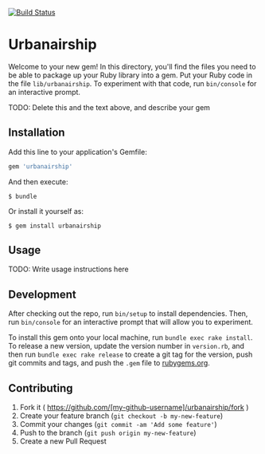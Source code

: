 [![Build Status](https://travis-ci.org/urbanairship/ruby-library.svg?branch=api-v3)](https://travis-ci.org/urbanairship/ruby-library)

# Urbanairship

Welcome to your new gem! In this directory, you'll find the files you need to be able to package up your Ruby library into a gem. Put your Ruby code in the file `lib/urbanairship`. To experiment with that code, run `bin/console` for an interactive prompt.

TODO: Delete this and the text above, and describe your gem

## Installation

Add this line to your application's Gemfile:

```ruby
gem 'urbanairship'
```

And then execute:

    $ bundle

Or install it yourself as:

    $ gem install urbanairship

## Usage

TODO: Write usage instructions here

## Development

After checking out the repo, run `bin/setup` to install dependencies. Then, run `bin/console` for an interactive prompt that will allow you to experiment.

To install this gem onto your local machine, run `bundle exec rake install`. To release a new version, update the version number in `version.rb`, and then run `bundle exec rake release` to create a git tag for the version, push git commits and tags, and push the `.gem` file to [rubygems.org](https://rubygems.org).

## Contributing

1. Fork it ( https://github.com/[my-github-username]/urbanairship/fork )
2. Create your feature branch (`git checkout -b my-new-feature`)
3. Commit your changes (`git commit -am 'Add some feature'`)
4. Push to the branch (`git push origin my-new-feature`)
5. Create a new Pull Request
